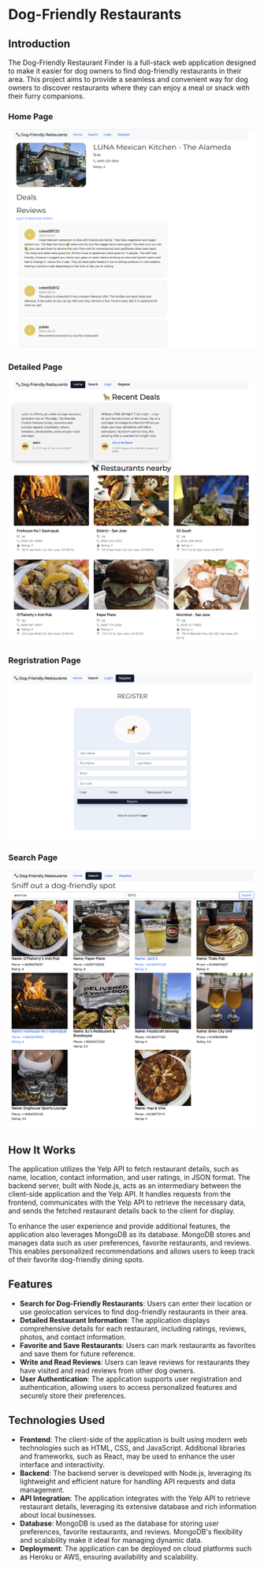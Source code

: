 # Dog-Friendly Restaurants

## Introduction

The Dog-Friendly Restaurant Finder is a full-stack web application designed to make it easier for dog owners to find dog-friendly restaurants in their area. This project aims to provide a seamless and convenient way for dog owners to discover restaurants where they can enjoy a meal or snack with their furry companions.

### Home Page

![Home Page](https://github.com/moonpiiiiie/final-react-web-app/blob/main/src/images/Detailed%20Page.png?raw=true)

### Detailed Page

![Detailed Page](https://github.com/moonpiiiiie/final-react-web-app/blob/main/src/images/Home%20Page.png?raw=true)

### Regristration Page

![Regristration Page](https://github.com/moonpiiiiie/final-react-web-app/blob/main/src/images/Registration%20Page.png?raw=true)

### Search Page

![Search Page](https://github.com/moonpiiiiie/final-react-web-app/blob/main/src/images/Search%20Page.png?raw=true)

## How It Works

The application utilizes the Yelp API to fetch restaurant details, such as name, location, contact information, and user ratings, in JSON format. The backend server, built with Node.js, acts as an intermediary between the client-side application and the Yelp API. It handles requests from the frontend, communicates with the Yelp API to retrieve the necessary data, and sends the fetched restaurant details back to the client for display.

To enhance the user experience and provide additional features, the application also leverages MongoDB as its database. MongoDB stores and manages data such as user preferences, favorite restaurants, and reviews. This enables personalized recommendations and allows users to keep track of their favorite dog-friendly dining spots.

## Features

- **Search for Dog-Friendly Restaurants**: Users can enter their location or use geolocation services to find dog-friendly restaurants in their area.
- **Detailed Restaurant Information**: The application displays comprehensive details for each restaurant, including ratings, reviews, photos, and contact information.
- **Favorite and Save Restaurants**: Users can mark restaurants as favorites and save them for future reference.
- **Write and Read Reviews**: Users can leave reviews for restaurants they have visited and read reviews from other dog owners.
- **User Authentication**: The application supports user registration and authentication, allowing users to access personalized features and securely store their preferences.

## Technologies Used

- **Frontend**: The client-side of the application is built using modern web technologies such as HTML, CSS, and JavaScript. Additional libraries and frameworks, such as React, may be used to enhance the user interface and interactivity.
- **Backend**: The backend server is developed with Node.js, leveraging its lightweight and efficient nature for handling API requests and data management.
- **API Integration**: The application integrates with the Yelp API to retrieve restaurant details, leveraging its extensive database and rich information about local businesses.
- **Database**: MongoDB is used as the database for storing user preferences, favorite restaurants, and reviews. MongoDB's flexibility and scalability make it ideal for managing dynamic data.
- **Deployment**: The application can be deployed on cloud platforms such as Heroku or AWS, ensuring availability and scalability.
